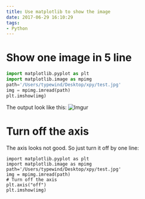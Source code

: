 ```yaml
---
title: Use matplotlib to show the image
date: 2017-06-29 16:10:29
tags:
- Python
---
```


# Show one image in 5 line
```python
import matplotlib.pyplot as plt
import matplotlib.image as mpimg
path='/Users/typewind/Desktop/xpy/test.jpg'
img = mpimg.imread(path)
plt.imshow(img)
```
The output look like this:
![Imgur](http://i.imgur.com/gPGQ4Yb.png)

# Turn off the axis
The axis looks not good. So just turn it off by one line:
```
import matplotlib.pyplot as plt
import matplotlib.image as mpimg
path='/Users/typewind/Desktop/xpy/test.jpg'
img = mpimg.imread(path)
# Turn off the axis
plt.axis("off")
plt.imshow(img)
```